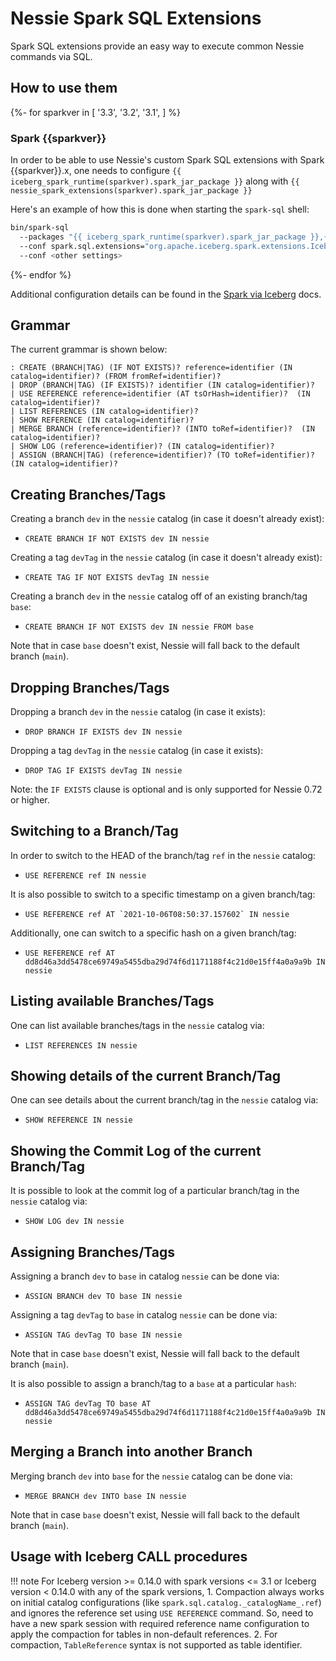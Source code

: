 # Nessie Spark SQL Extensions
Spark SQL extensions provide an easy way to execute common Nessie commands via SQL.

## How to use them

{%- for sparkver in [
  '3.3',
  '3.2',
  '3.1',
] %}

### Spark {{sparkver}}

In order to be able to use Nessie's custom Spark SQL extensions with Spark {{sparkver}}.x, one needs to configure
`{{ iceberg_spark_runtime(sparkver).spark_jar_package }}` along with `{{ nessie_spark_extensions(sparkver).spark_jar_package }}`

Here's an example of how this is done when starting the `spark-sql` shell:

``` sh
bin/spark-sql 
  --packages "{{ iceberg_spark_runtime(sparkver).spark_jar_package }},{{ nessie_spark_extensions(sparkver).spark_jar_package }}"
  --conf spark.sql.extensions="org.apache.iceberg.spark.extensions.IcebergSparkSessionExtensions,org.projectnessie.spark.extensions.NessieSparkSessionExtensions"
  --conf <other settings>
```
{%- endfor %}

Additional configuration details can be found in the [Spark via Iceberg](iceberg/spark.md) docs.

## Grammar
The current grammar is shown below:
```
: CREATE (BRANCH|TAG) (IF NOT EXISTS)? reference=identifier (IN catalog=identifier)? (FROM fromRef=identifier)?
| DROP (BRANCH|TAG) (IF EXISTS)? identifier (IN catalog=identifier)?
| USE REFERENCE reference=identifier (AT tsOrHash=identifier)?  (IN catalog=identifier)?
| LIST REFERENCES (IN catalog=identifier)?
| SHOW REFERENCE (IN catalog=identifier)?
| MERGE BRANCH (reference=identifier)? (INTO toRef=identifier)?  (IN catalog=identifier)?
| SHOW LOG (reference=identifier)? (IN catalog=identifier)?
| ASSIGN (BRANCH|TAG) (reference=identifier)? (TO toRef=identifier)? (IN catalog=identifier)?
```

## Creating Branches/Tags

Creating a branch `dev` in the `nessie` catalog (in case it doesn't already exist):

* `CREATE BRANCH IF NOT EXISTS dev IN nessie`

Creating a tag `devTag` in the `nessie` catalog (in case it doesn't already exist):

* `CREATE TAG IF NOT EXISTS devTag IN nessie`

Creating a branch `dev` in the `nessie` catalog off of an existing branch/tag `base`:

* `CREATE BRANCH IF NOT EXISTS dev IN nessie FROM base`

Note that in case `base` doesn't exist, Nessie will fall back to the default branch (`main`).

## Dropping Branches/Tags

Dropping a branch `dev` in the `nessie` catalog (in case it exists):

* `DROP BRANCH IF EXISTS dev IN nessie`

Dropping a tag `devTag` in the `nessie` catalog (in case it exists):

* `DROP TAG IF EXISTS devTag IN nessie`

Note: the `IF EXISTS` clause is optional and is only supported for Nessie 0.72 or higher.

## Switching to a Branch/Tag

In order to switch to the HEAD of the branch/tag `ref` in the `nessie` catalog:

* `USE REFERENCE ref IN nessie`

It is also possible to switch to a specific timestamp on a given branch/tag:

* ``USE REFERENCE ref AT `2021-10-06T08:50:37.157602` IN nessie``

Additionally, one can switch to a specific hash on a given branch/tag:

* `USE REFERENCE ref AT dd8d46a3dd5478ce69749a5455dba29d74f6d1171188f4c21d0e15ff4a0a9a9b IN nessie`

## Listing available Branches/Tags

One can list available branches/tags in the `nessie` catalog via:

* `LIST REFERENCES IN nessie`

## Showing details of the current Branch/Tag

One can see details about the current branch/tag in the `nessie` catalog via:

* `SHOW REFERENCE IN nessie`

## Showing the Commit Log of the current Branch/Tag

It is possible to look at the commit log of a particular branch/tag in the `nessie` catalog via:

* `SHOW LOG dev IN nessie`

## Assigning Branches/Tags

Assigning a branch `dev` to `base` in catalog `nessie` can be done via:

* `ASSIGN BRANCH dev TO base IN nessie`

Assigning a tag `devTag` to `base` in catalog `nessie` can be done via:

* `ASSIGN TAG devTag TO base IN nessie`

Note that in case `base` doesn't exist, Nessie will fall back to the default branch (`main`).

It is also possible to assign a branch/tag to a `base` at a particular `hash`:

* `ASSIGN TAG devTag TO base AT dd8d46a3dd5478ce69749a5455dba29d74f6d1171188f4c21d0e15ff4a0a9a9b IN nessie`


## Merging a Branch into another Branch

Merging branch `dev` into `base` for the `nessie` catalog can be done via:

* `MERGE BRANCH dev INTO base IN nessie`

Note that in case `base` doesn't exist, Nessie will fall back to the default branch (`main`).

## Usage with Iceberg CALL procedures

!!! note
    For Iceberg version >= 0.14.0 with spark versions <= 3.1
    or Iceberg version < 0.14.0 with any of the spark versions,
    1. Compaction always works on initial catalog configurations (like `spark.sql.catalog._catalogName_.ref`)
    and ignores the reference set using `USE REFERENCE` command.
    So, need to have a new spark session with required reference name configuration to apply the compaction for tables in non-default references.
    2. For compaction, `TableReference` syntax is not supported as table identifier.
